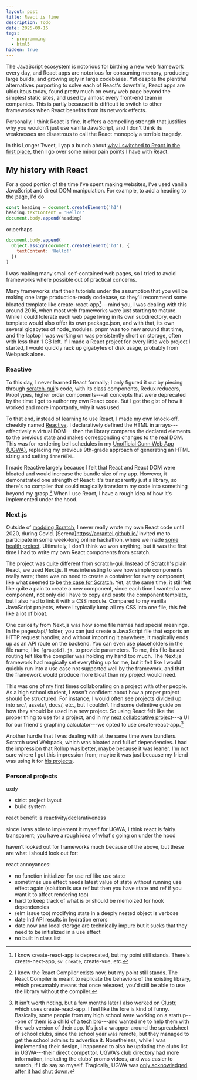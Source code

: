 ```yaml
---
layout: post
title: React is fine
description: Todo
date: 2025-09-16
tags:
  - programming
  - html5
hidden: true
---
```


The JavaScript ecosystem is notorious for birthing a new web framework every day, and React apps are notorious for consuming memory, producing large builds, and growing ugly in large codebases. Yet despite the plentiful alternatives purporting to solve each of React's downfalls, React apps are ubiquitous today, found pretty much on every web page beyond the simplest static sites, and used by almost every front-end team in companies. This is partly because it is difficult to switch to other frameworks when React benefits from its network effects.

Personally, I think React is fine. It offers a compelling strength that justifies why you wouldn't just use vanilla JavaScript, and I don't think its weaknesses are disastrous to call the React monopoly a terrible tragedy.

In this Longer Tweet, I yap a bunch about [why I switched to React in the first place](#my-history-with-react), then I go over some minor pain points I have with React.

## My history with React

<!-- Having used vanilla JavaScript for a good portion of my time playing around with web development, I -->

For a good portion of the time I've spent making websites, I've used vanilla JavaScript and direct DOM manipulation. For example, to add a heading to the page, I'd do

```js
const heading = document.createElement('h1')
heading.textContent = 'Hello!'
document.body.append(heading)
```

or perhaps

```js
document.body.append(
  Object.assign(document.createElement('h1'), {
    textContent: 'Hello!'
  })
)
```

I was making many small self-contained web pages, so I tried to avoid frameworks where possible out of practical concerns.

Many frameworks start their tutorials under the assumption that you will be making one large production-ready codebase, so they'll recommend some bloated template like create-react-app[^1]---mind you, I was dealing with this around 2016, when most web frameworks were just starting to mature. While I could tolerate each web page living in its own subdirectory, each template would also offer its own package.json, and with that, its own several gigabytes of node_modules. pnpm was too new around that time, and the laptop I was working on was persistently short on storage, often with less than 1 GB left. If I made a React project for every little web project I started, I would quickly rack up gigabytes of disk usage, probably from Webpack alone.

[^1]: I know create-react-app is deprecated, but my point still stands. There's create-next-app, `sv create`, create-vue, etc.

<!-- Around that time, the only framework I knew was React. -->

### Reactive

To this day, I never learned React formally; I only figured it out by piecing through [scratch-gui](https://github.com/llk/scratch-gui)'s code, with its class components, Redux reducers, PropTypes, higher order components---all concepts that were deprecated by the time I got to author my own React code. But I got the gist of how it worked and more importantly, why it was used.

To that end, instead of learning to use React, I made my own knock-off, cheekily named [Reactive](https://github.com/Orbiit/gunn-web-app/blob/master/js/dumb-reactive.js). I declaratively defined the HTML in arrays---effectively a virtual DOM---then the library compares the declared elements to the previous state and makes corresponding changes to the real DOM. This was for rendering bell schedules in my [Unofficial Gunn Web App (UGWA)](https://orbiit.github.io/gunn-web-app/), replacing my previous 9th-grade approach of generating an HTML string and setting `innerHTML`.

I made Reactive largely because I felt that React and React DOM were bloated and would increase the bundle size of my app. However, it demonstrated one strength of React: it's transparently just a library, so there's no compiler that could magically transform my code into something beyond my grasp.[^2] When I use React, I have a rough idea of how it's implemented under the hood.

[^2]: I know the React Compiler exists now, but my point still stands. The React Compiler is meant to replicate the behaviors of the existing library, which presumably means that once released, you'd still be able to use the library without the compiler.

<!-- Indeed, you don't need to have a build step for React at all -->

### Next.js

Outside of [modding Scratch](https://sheeptester.github.io/scratch-gui/), I never really wrote my own React code until 2020, during Covid. [Serena]https://acrantel.github.io/ invited me to participate in some week-long online hackathon, where we made [some health project](https://devpost.com/software/fiitshare). Ultimately, I don't think we won anything, but it was the first time I had to write my own React components from scratch.

The project was quite different from scratch-gui. Instead of Scratch's plain React, we used Next.js. It was interesting to see how simple components really were; there was no need to create a container for every component, like what seemed to be [the case for Scratch](https://github.com/scratchfoundation/scratch-gui/tree/develop/src/containers). Yet, at the same time, it still felt like quite a pain to create a new component, since each time I wanted a new component, not only did I have to copy and paste the component template, but I also had to link it with a CSS module. Compared to my vanilla JavaScript projects, where I typically lump all my CSS into one file, this felt like a lot of bloat.

One curiosity from Next.js was how some file names had special meanings. In the pages/api/ folder, you can just create a JavaScript file that exports an HTTP request handler, and without importing it anywhere, it magically ends up as an API route on the backend. You can even use placeholders in the file name, like `[groupid].js`, to provide parameters. To me, this file-based routing felt like the compiler was holding my hand too much. The Next.js framework had magically set everything up for me, but it felt like I would quickly run into a use case not supported well by the framework, and that the framework would produce more bloat than my project would need.

This was one of my first times collaborating on a project with other people. As a high school student, I wasn't confident about how a proper project should be structured. For instance, I would often see projects divided up into src/, assets/, docs/, etc., but I couldn't find some definitive guide on how they should be used in a new project. So using React felt like the proper thing to use for a project, and in my [next collaborative project](https://github.com/anematode/velar)---a UI for our friend's graphing calculator---we opted to use create-react-app.[^3]

[^3]: It isn't worth noting, but a few months later I also worked on [Clustr](https://github.com/GHSClubs/Clustr-Web-App), which uses create-react-app. I feel like the lore is kind of funny. Basically, some people from my high school were working on a startup---one of them is a child of a [tech bro](https://en.wikipedia.org/wiki/Bart_Decrem)---and wanted me to help them with the web version of their app. It's just a wrapper around the spreadsheet of school clubs, since the school year was remote, but they managed to get the school admins to advertise it. Nonetheless, while I was implementing their design, I happened to also be updating the clubs list in UGWA---their direct competitor. UGWA's club directory had more information, including the clubs' promo videos, and was easier to search, if I do say so myself. Tragically, UGWA was [only acknowledged after it had shut down](https://midpenpost.org/2022/05/26/web-app-of-the-titans-the-story-of-gunns-schedule-app/).

Another hurdle that I was dealing with at the same time were bundlers. Scratch used Webpack, which was bloated and full of dependencies. I had the impression that Rollup was better, maybe because it was leaner. I'm not sure where I got this impression from; maybe it was just because my friend was using it for [his projects](https://github.com/anematode/grapheme).

### Personal projects

uxdy

- strict project layout
- build system

react benefit is reactivity/declarativeness

since i was able to implement it myself for UGWA, i think react is fairly transparent; you have a rough idea of what's going on under the hood

haven't looked out for frameworks much because of the above, but these are what i should look out for:

react annoyances:

- no function initializer for use ref like use state
- sometimes use effect needs latest value of state without running use effect again (solution is use ref but then you have state and ref if you want it to affect rendering too)
- hard to keep track of what is or should be memoized for hook dependencies
- (elm issue too) modifying state in a deeply nested object is verbose
- date Intl API results in hydration errors
- date.now and local storage are technically impure but it sucks that they need to be initialized in a use effect
- no built in class list
